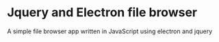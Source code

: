 # Jquery and Electron file browser
A simple file browser app written in JavaScript using electron and jquery
